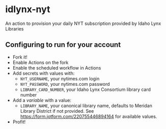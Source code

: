 # idlynx-nyt
An action to provision your daily NYT subscription provided by Idaho Lynx Libraries

## Configuring to run for your account

- Fork it!
- Enable Actions on the fork
- Enable the scheduled workflow in Actions
- Add secrets with values with:
  - `NYT_USERNAME`, your nytimes.com login
  - `NYT_PASSWORD`, your nytimes.com password
  - `LIBRARY_CARD_NUMBER`, your Idaho Lynx Consortium library card number
- Add a _variable_ with a value:
  - `LIBRARY_NAME`, your canonical library name, defaults to Meridan Library District if not provided.  See https://form.jotform.com/220755446894164 for available values.
- Profit!